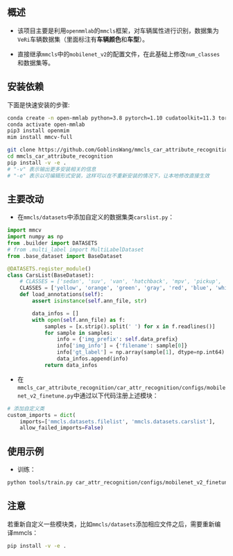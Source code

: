 ## 概述

- 该项目主要是利用`openmmlab`的`mmcls`框架，对车辆属性进行识别，数据集为`VeRi`车辆数据集（里面标注有**车辆颜色**和**车型**）。

- 直接继承`mmcls`中的`mobilenet_v2`的配置文件，在此基础上修改`num_classes`和数据集等。

## 安装依赖

下面是快速安装的步骤:

```bash
conda create -n open-mmlab python=3.8 pytorch=1.10 cudatoolkit=11.3 torchvision -c pytorch -y
conda activate open-mmlab
pip3 install openmim
mim install mmcv-full
```

```bash
git clone https://github.com/GoblinsWang/mmcls_car_attribute_recognition.git
cd mmcls_car_attribute_recognition
pip install -v -e .
# "-v" 表示输出更多安装相关的信息
# "-e" 表示以可编辑形式安装，这样可以在不重新安装的情况下，让本地修改直接生效
```

## 主要改动

- 在`mmcls/datasets`中添加自定义的数据集类`carslist.py`：

```python
import mmcv
import numpy as np
from .builder import DATASETS
# from .multi_label import MultiLabelDataset
from .base_dataset import BaseDataset

@DATASETS.register_module()
class CarsList(BaseDataset):
    # CLASSES = ['sedan', 'suv', 'van', 'hatchback', 'mpv', 'pickup', 'bus', 'truck', 'estate']
    CLASSES = ['yellow', 'orange', 'green', 'gray', 'red', 'blue', 'white', 'golden', 'brown', 'black']
    def load_annotations(self):
        assert isinstance(self.ann_file, str)

        data_infos = []
        with open(self.ann_file) as f:
            samples = [x.strip().split(' ') for x in f.readlines()]
            for sample in samples:
                info = {'img_prefix': self.data_prefix}
                info['img_info'] = {'filename': sample[0]}
                info['gt_label'] = np.array(sample[1], dtype=np.int64)
                data_infos.append(info)
            return data_infos
```

- 在`mmcls_car_attribute_recognition/car_attr_recognition/configs/mobilenet_v2_finetune.py`中通过以下代码注册上述模块：

```python
# 添加自定义类
custom_imports = dict(
    imports=['mmcls.datasets.filelist', 'mmcls.datasets.carslist'],
    allow_failed_imports=False)
```

## 使用示例

- 训练：

```bash
python tools/train.py car_attr_recognition/configs/mobilenet_v2_finetune.py
```

## 注意

若重新自定义一些模块类，比如`mmcls/datasets`添加相应文件之后，需要重新编译mmcls：

```bash
pip install -v -e .
```